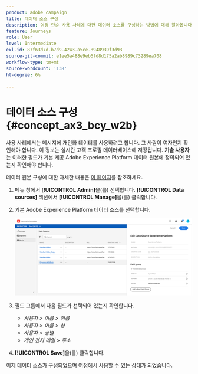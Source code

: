 ```yaml
---
product: adobe campaign
title: 데이터 소스 구성
description: 여정 단순 사용 사례에 대한 데이터 소스를 구성하는 방법에 대해 알아봅니다
feature: Journeys
role: User
level: Intermediate
exl-id: 87f63d7d-b7d9-4243-a5ce-8948939f3d93
source-git-commit: e1ee5a488e9eb6fd8d175a2ab8989c73289ea708
workflow-type: tm+mt
source-wordcount: '138'
ht-degree: 6%

---
```


# 데이터 소스 구성{#concept_ax3_bcy_w2b}

사용 사례에서는 메시지에 개인화 데이터를 사용하려고 합니다. 그 사람이 여자인지 확인해야 합니다. 이 정보는 실시간 고객 프로필 데이터베이스에 저장됩니다. **기술 사용자**&#x200B;는 이러한 필드가 기본 제공 Adobe Experience Platform 데이터 원본에 정의되어 있는지 확인해야 합니다.

데이터 원본 구성에 대한 자세한 내용은 [이 페이지](../datasource/about-data-sources.md)를 참조하세요.

1. 메뉴 창에서 **[!UICONTROL Admin]**&#x200B;을(를) 선택합니다. **[!UICONTROL Data sources]** 섹션에서 **[!UICONTROL Manage]**&#x200B;을(를) 클릭합니다.
1. 기본 Adobe Experience Platform 데이터 소스를 선택합니다.

   ![](../assets/journey23.png)

1. 필드 그룹에서 다음 필드가 선택되어 있는지 확인합니다.

   * _사용자 > 이름 > 이름_
   * _사용자 > 이름 > 성_
   * _사용자 > 성별_
   * _개인 전자 메일 > 주소_

1. **[!UICONTROL Save]**&#x200B;을(를) 클릭합니다.

이제 데이터 소스가 구성되었으며 여정에서 사용할 수 있는 상태가 되었습니다.
